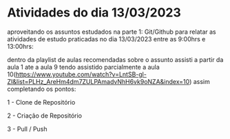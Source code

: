 # Atividades do dia 13/03/2023

aproveitando os assuntos estudados na parte 1: Git/Github
para relatar as atividades de estudo praticadas
 no dia 13/03/2023 entre as 9:00hrs e 13:00hrs:

dentro da playlist de aulas recomendadas sobre o assunto
assisti a partir da aula 1 ate a aula 9 tendo assistido parcialmente
a aula 10(https://www.youtube.com/watch?v=LntSB-gl-ZI&list=PLHz_AreHm4dm7ZULPAmadvNhH6vk9oNZA&index=10)
assim completando os pontos:

1 - Clone de Repositório

2 - Criação de Repositório

3 - Pull / Push
